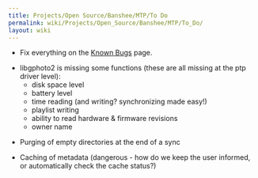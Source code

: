 ```yaml
---
title: Projects/Open Source/Banshee/MTP/To Do
permalink: wiki/Projects/Open_Source/Banshee/MTP/To_Do/
layout: wiki
---
```


-   Fix everything on the [Known
    Bugs](/wiki/Projects/Open_Source/Banshee/MTP/Known_Bugs "wikilink") page.

<!-- -->

-   libgphoto2 is missing some functions (these are all missing at the
    ptp driver level):
    -   disk space level
    -   battery level
    -   time reading (and writing? synchronizing made easy!)
    -   playlist writing
    -   ability to read hardware & firmware revisions
    -   owner name

<!-- -->

-   Purging of empty directories at the end of a sync

<!-- -->

-   Caching of metadata (dangerous - how do we keep the user informed,
    or automatically check the cache status?)

